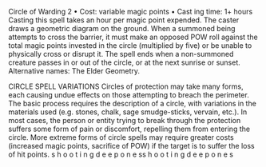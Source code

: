 Circle of Warding 2
• Cost:  variable magic points
•
 Cast
ing time: 1+ hours
Casting this spell takes an hour per magic point expended. 
The caster draws a geometric diagram on the ground. 
When a summoned being attempts to cross the barrier, it 
must make an opposed POW roll against the total magic 
points invested in the circle (multiplied by five) or be 
unable to physically cross or disrupt it. The spell ends 
when a non-summoned creature passes in or out of the 
circle, or at the next sunrise or sunset. 
Alternative names: The Elder Geometry.

CIRCLE SPELL VARIATIONS
Circles of protection may take many forms, each causing undue 
effects on those attempting to breach the perimeter. The basic 
process requires the description of a circle, with variations in the 
materials used (e.g. stones, chalk, sage smudge-sticks, vervain, 
etc.). In most cases, the person or entity trying to break through 
the protection suffers some form of pain or discomfort, repelling 
them from entering the circle. More extreme forms of circle 
spells may require greater costs (increased magic points, sacrifice 
of POW) if the target is to suffer the loss of hit points.
s 
h 
o 
o 
t 
i 
n 
g 
d 
e e 
p 
o 
n 
e 
ss 
h 
o 
o 
t 
i 
n 
g 
d 
e e 
p 
o 
n 
e 
s
